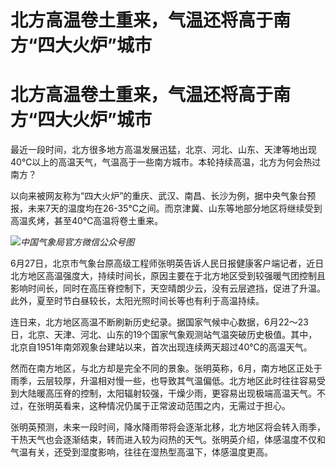 # 北方高温卷土重来，气温还将高于南方“四大火炉”城市

# 北方高温卷土重来，气温还将高于南方“四大火炉”城市

最近一段时间，北方很多地方高温发展迅猛，北京、河北、山东、天津等地出现40℃以上的高温天气，气温高于一些南方城市。本轮持续高温，北方为何会热过南方？

以向来被网友称为“四大火炉”的重庆、武汉、南昌、长沙为例，据中央气象台预报，未来7天的温度均在26-35℃之间。而京津冀、山东等地部分地区将继续受到高温炙烤，甚至40℃高温将卷土重来。

![](https://inews.gtimg.com/om_bt/G_lBc6ZvPVSNJd0LIE9WipPLANm3Q7695fNaax118WpYkAA/0)_中国气象局官方微信公众号图_

6月27日，北京市气象台原高级工程师张明英告诉人民日报健康客户端记者，近日北方地区高温强度大，持续时间长，原因主要在于北方地区受到较强暖气团控制且影响时间长，同时在高压脊控制下，天空晴朗少云，没有云层遮挡，促进了升温。此外，夏至时节白昼较长，太阳光照时间长等也有利于高温持续。

连日来，北方地区高温不断刷新历史纪录。据国家气候中心数据，6月22～23日，北京、天津、河北、山东的19个国家气象观测站气温突破历史极值。其中，北京自1951年南郊观象台建站以来，首次出现连续两天超过40℃的高温天气。

然而在南方地区，与北方却是完全不同的景象。张明英称，6月，南方地区正处于雨季，云层较厚，升温相对慢一些，也导致其气温偏低。北方地区此时往往容易受到大陆暖高压脊的控制，太阳辐射较强，干燥少雨，更容易出现极端高温天气。不过，在张明英看来，这种情况仍属于正常波动范围之内，无需过于担心。

张明英预测，未来一段时间，降水降雨带将会逐渐北移，北方地区将会转入雨季，干热天气也会逐渐结束，转而进入较为闷热的天气。张明英介绍，体感温度不仅和气温有关，还受到湿度影响，往往在湿热型高温下，体感温度更高。

